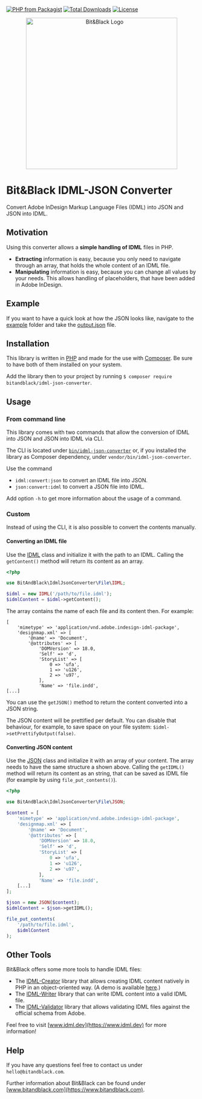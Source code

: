[![PHP from Packagist](https://img.shields.io/packagist/php-v/bitandblack/idml-json-converter)](http://www.php.net)
[![Total Downloads](https://poser.pugx.org/bitandblack/idml-json-converter/downloads)](https://packagist.org/packages/bitandblack/idml-json-converter)
[![License](https://poser.pugx.org/bitandblack/idml-json-converter/license)](https://packagist.org/packages/bitandblack/idml-json-converter)

<p align="center">
    <a href="https://www.bitandblack.com" target="_blank">
        <img src="https://www.bitandblack.com/build/images/preview-default.jpg" alt="Bit&Black Logo" width="400">
    </a>
</p>

# Bit&Black IDML-JSON Converter

Convert Adobe InDesign Markup Language Files (IDML) into JSON and JSON into IDML.

## Motivation

Using this converter allows a __simple handling of IDML__ files in PHP.

-   __Extracting__ information is easy, because you only need to navigate through an array, that holds the whole content of an IDML file.
-   __Manipulating__ information is easy, because you can change all values by your needs. This allows handling of placeholders, that have been added in Adobe InDesign.

## Example

If you want to have a quick look at how the JSON looks like, navigate to the [example](./example) folder and take the [output.json](./example/example1/output.json) file.

## Installation

This library is written in [PHP](https://www.php.net) and made for the use with [Composer](https://packagist.org/packages/bitandblack/idml-json-converter). Be sure to have both of them installed on your system.

Add the library then to your project by running `$ composer require bitandblack/idml-json-converter`.

## Usage

### From command line

This library comes with two commands that allow the conversion of IDML into JSON and JSON into IDML via CLI.

The CLI is located under [`bin/idml-json-converter`](bin/idml-json-converter) or, if you installed the library as Composer dependency, under `vendor/bin/idml-json-converter`.

Use the command

-    `idml:convert:json` to convert an IDML file into JSON.
-    `json:convert:idml` to convert a JSON file into IDML.

Add option `-h` to get more information about the usage of a command.

### Custom

Instead of using the CLI, it is also possible to convert the contents manually.

#### Converting an IDML file

Use the [IDML](./src/File/IDML.php) class and initialize it with the path to an IDML. Calling the `getContent()` method will return its content as an array.

```php 
<?php

use BitAndBlack\IdmlJsonConverter\File\IDML;

$idml = new IDML('/path/to/file.idml');
$idmlContent = $idml->getContent();
```

The array contains the name of each file and its content then. For example:

```text
[
    'mimetype' => 'application/vnd.adobe.indesign-idml-package',
    'designmap.xml' => [
        '@name' => 'Document',
        '@attributes' => [
            'DOMVersion' => 18.0,
            'Self' => 'd',
            'StoryList' => [
                0 => 'ufa',
                1 => 'u126',
                2 => 'u97',
            ],
            'Name' => 'file.indd',
[...]
```

You can use the `getJSON()` method to return the content converted into a JSON string.

The JSON content will be prettified per default. You can disable that behaviour, for example, to save space on your file system: `$idml->setPrettifyOutput(false)`.

#### Converting JSON content

Use the [JSON](./src/File/JSON.php) class and initialize it with an array of your content. The array needs to have the same structure a shown above. Calling the `getIDML()` method will return its content as an string, that can be saved as IDML file (for example by using `file_put_contents()`).

```php 
<?php

use BitAndBlack\IdmlJsonConverter\File\JSON;

$content = [
    'mimetype' => 'application/vnd.adobe.indesign-idml-package',
    'designmap.xml' => [
        '@name' => 'Document',
        '@attributes' => [
            'DOMVersion' => 18.0,
            'Self' => 'd',
            'StoryList' => [
                0 => 'ufa',
                1 => 'u126',
                2 => 'u97',
            ],
            'Name' => 'file.indd',
    [...]
];

$json = new JSON($content);
$idmlContent = $json->getIDML();

file_put_contents(
    '/path/to/file.idml',
    $idmlContent
);
```

## Other Tools

Bit&Black offers some more tools to handle IDML files:

-   The [IDML-Creator](https://www.idml.dev/en/idml-creator-php.html) library that allows creating IDML content natively in PHP in an object-oriented way. (A demo is available [here](https://bitbucket.org/wirbelwild/idml-creator-demo).)
-   The [IDML-Writer](https://www.idml.dev/en/idml-writer-php.html) library that can write IDML content into a valid IDML file.
-   The [IDML-Validator](https://www.idml.dev/en/idml-validator-php.html) library that allows validating IDML files against the official schema from Adobe.

Feel free to visit [www.idml.dev](https://www.idml.dev) for more information!

## Help

If you have any questions feel free to contact us under `hello@bitandblack.com`.

Further information about Bit&Black can be found under [www.bitandblack.com](https://www.bitandblack.com).